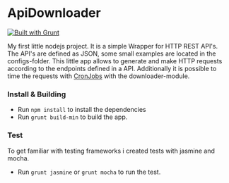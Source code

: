 # ApiDownloader
[![Built with Grunt](https://cdn.gruntjs.com/builtwith.png)](http://gruntjs.com/)

My first little nodejs project. It is a simple Wrapper for HTTP REST API's.
The API's are defined as JSON, some small examples are located in the configs-folder.
This little app allows to generate and make HTTP requests according to the endpoints defined in a API.
Additionally it is possible to time the requests with [CronJobs](https://github.com/ncb000gt/node-cron) with the downloader-module.

### Install & Building
* Run ```npm install``` to install the dependencies
* Run ```grunt build-min``` to build the app.

### Test
To get familiar with testing frameworks i created tests with jasmine and mocha.

* Run ```grunt jasmine``` or  ```grunt mocha``` to run the test.
